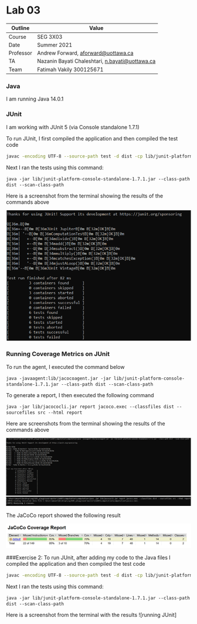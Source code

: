 # Lab 03
| Outline | Value |
| --- | --- |
| Course | SEG 3X03 |
| Date | Summer 2021 |
| Professor | Andrew Forward, aforward@uottawa.ca |
| TA | Nazanin Bayati Chaleshtari, n.bayati@uottawa.ca|
| Team | Fatimah Vakily 300125671 |



### Java
I am running Java 14.0.1


### JUnit
I am working with JUnit 5 (via Console standalone 1.7.1)

To run JUnit, I first compiled the application and then compiled the test code

```bash
javac -encoding UTF-8 --source-path test -d dist -cp lib/junit-platform-console-standalone-1.7.1.jar test/*.java src/*.java
```

Next I ran the tests using this command:

```
java -jar lib/junit-platform-console-standalone-1.7.1.jar --class-path dist --scan-class-path
```


Here is a screenshot from the terminal showing the results of the commands above

![running JUnit](assets/screenshot1.png)




### Running Coverage Metrics on JUnit

To run the agent, I executed the command below

```
java -javaagent:lib/jacocoagent.jar -jar lib/junit-platform-console-standalone-1.7.1.jar --class-path dist --scan-class-path
```

To generate a report, I then executed the following command
```
java -jar lib/jacococli.jar report jacoco.exec --classfiles dist --sourcefiles src --html report
```

Here are screenshots from the terminal showing the results of the commands above

![Run the agent](assets/screenshot2.png)
![Generate a report](assets/screenshot3.png)



The JaCoCo report showed the following result

![Jacoco Result](assets/screenshot4.png)




###Exercise 2:
To run JUnit, after adding my code to the Java files I compiled the application and then compiled the test code
```bash
javac -encoding UTF-8 --source-path test -d dist -cp lib/junit-platform-console-standalone-1.7.1.jar test/*.java src/*.java
```
Next I ran the tests using this command:

```
java -jar lib/junit-platform-console-standalone-1.7.1.jar --class-path dist --scan-class-path
```
Here is a screenshot from the terminal with the results
![running JUnit]
